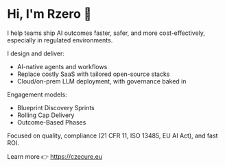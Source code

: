 # Hi, I'm Rzero 👋

I help teams ship AI outcomes faster, safer, and more cost-effectively, especially in regulated environments.

I design and deliver:
- AI-native agents and workflows
- Replace costly SaaS with tailored open-source stacks
- Cloud/on-prem LLM deployment, with governance baked in

Engagement models:
- Blueprint Discovery Sprints
- Rolling Cap Delivery
- Outcome-Based Phases

Focused on quality, compliance (21 CFR 11, ISO 13485, EU AI Act), and fast ROI.

Learn more 👉 https://czecure.eu
